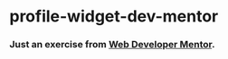 # profile-widget-dev-mentor
### Just an exercise from [Web Developer Mentor](https://webdevelopermentor.com/challenges/profile-widget).
